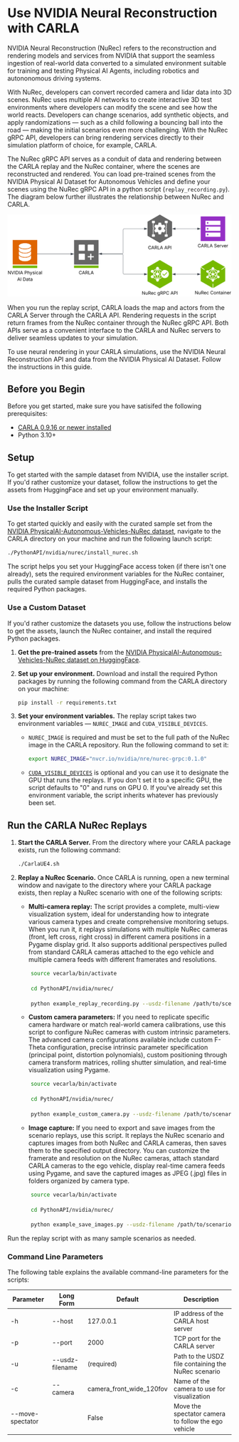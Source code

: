 
# Use NVIDIA Neural Reconstruction with CARLA

NVIDIA Neural Reconstruction (NuRec) refers to the reconstruction and rendering models and services from NVIDIA that support the seamless ingestion of real-world
data converted to a simulated environment suitable for training and testing Physical AI Agents, including robotics and autononomous driving systems.

With NuRec, developers can convert recorded camera and lidar data into 3D scenes. NuRec uses multiple AI networks to create
interactive 3D test environments where developers can modify the scene and see how the world reacts. Developers can change scenarios,
add synthetic objects, and apply randomizations — such as a child following a bouncing ball into the road — making the initial scenarios
even more challenging. With the NuRec gRPC API, developers can bring rendering services directly to their simulation platform of choice, for example, CARLA.

The NuRec gRPC API serves as a conduit of data and rendering between the CARLA replay and the NuRec container, where the scenes are reconstructed and rendered. You can load pre-trained scenes from the NVIDIA Physical AI Dataset for Autonomous Vehicles and define your scenes using the NuRec gRPC API in a python script (`replay_recording.py`). The diagram below further illustrates the relationship between NuRec and CARLA. 

![NVIDIA NuRec and CARLA](img/carla-nurec-api.svg)

When you run the replay script, CARLA loads the map and actors from the CARLA Server through the CARLA API. Rendering requests in the script return frames from the NuRec container through the NuRec gRPC API. Both APIs serve as a convenient interface to the CARLA and NuRec servers to deliver seamless updates to your simulation.

To use neural rendering in your CARLA simulations, use the NVIDIA Neural Reconstruction API and data from the NVIDIA Physical AI Dataset. Follow the instructions in this guide.

## Before you Begin

Before you get started, make sure you have satisifed the following prerequisites:

- [CARLA 0.9.16 or newer installed](https://carla.readthedocs.io/en/latest/start_quickstart/#carla-installation)
- Python 3.10+

## Setup

To get started with the sample dataset from NVIDIA, use the installer script. If you'd rather customize your dataset, follow the instructions to get the assets from HuggingFace and set up your environment manually.

### Use the Installer Script

To get started quickly and easily with the curated sample set from the [NVIDIA PhysicalAI-Autonomous-Vehicles-NuRec dataset](https://huggingface.co/datasets/nvidia/PhysicalAI-Autonomous-Vehicles-NuRec), navigate to the CARLA directory on your machine and run the following launch script:

```bash
./PythonAPI/nvidia/nurec/install_nurec.sh
```

The script helps you set your HuggingFace access token (if there isn't one already), sets the required environment variables for the NuRec container, pulls the curated sample dataset from HuggingFace, and installs the required Python packages.

### Use a Custom Dataset

If you'd rather customize the datasets you use, follow the instructions below to get the assets, launch the NuRec container, and install the required Python packages. 

1. **Get the pre-trained assets** from the [NVIDIA PhysicalAI-Autonomous-Vehicles-NuRec dataset on HuggingFace](https://huggingface.co/datasets/nvidia/PhysicalAI-Autonomous-Vehicles-NuRec).  

2. **Set up your environment.** Download and install the required Python packages by running the following command from the CARLA directory on your machine:

    ```bash
    pip install -r requirements.txt
    ```
3. **Set your environment variables.** The replay script takes two environment variables — `NUREC_IMAGE` and `CUDA_VISIBLE_DEVICES`.

    * `NUREC_IMAGE` is required and must be set to the full path of the NuRec image in the CARLA repository. Run the following command to set it:
        ```bash
        export NUREC_IMAGE="nvcr.io/nvidia/nre/nurec-grpc:0.1.0"
        ```
    * [`CUDA_VISIBLE_DEVICES`](https://docs.nvidia.com/cuda/cuda-c-programming-guide/index.html#env-vars) is optional and you can use it to designate the GPU that runs the replays. If you don't set it to a specific GPU, the script defaults to "0" and runs on GPU 0. If you've already set this environment variable, the script inherits whatever has previously been set.


## Run the CARLA NuRec Replays

1. **Start the CARLA Server.**  From the directory where your CARLA package exists, run the following command:

    ```bash
    ./CarlaUE4.sh 

    ```

2. **Replay a NuRec Scenario.** Once CARLA is running, open a new terminal window and navigate to the directory where your
   CARLA package exists, then replay a NuRec scenario with one of the following scripts:

   * **Multi-camera replay:** The script provides a complete, multi-view visualization system, ideal for understanding
     how to integrate various camera types and create comprehensive monitoring setups. When you run it, it replays simulations
     with multiple NuRec cameras (front, left cross, right cross) in different camera positions in a Pygame display grid. It
     also supports additional perspectives pulled from standard CARLA cameras attached to the ego vehicle and multiple
     camera feeds with different framerates and resolutions. 

    ```bash
        source vecarla/bin/activate

        cd PythonAPI/nvidia/nurec/

        python example_replay_recording.py --usdz-filename /path/to/scenario.usdz
    ```

   * **Custom camera parameters:** If you need to replicate specific camera hardware or match real-world camera calibrations,
     use this script to configure NuRec cameras with custom intrinsic parameters. The advanced camera configurations available
     include custom F-Theta configuration, precise intrinsic parameter specification (principal point, distortion polynomials),
     custom positioning through camera transform matrices, rolling shutter simulation, and real-time visualization using Pygame.

    ```bash
        source vecarla/bin/activate

        cd PythonAPI/nvidia/nurec/

        python example_custom_camera.py --usdz-filename /path/to/scenario.usdz
    ```

   * **Image capture:** If you need to export and save images from the scenario replays, use this script. It replays
     the NuRec scenario and captures images from both NuRec and CARLA cameras, then saves them to the specified output directory.
     You can customize the framerate and resolution on the NuRec cameras, attach standard CARLA cameras to the ego vehicle,
     display real-time camera feeds using Pygame, and save the captured images as JPEG (.jpg) files in folders organized by
     camera type.

    ```bash
        source vecarla/bin/activate

        cd PythonAPI/nvidia/nurec/

        python example_save_images.py --usdz-filename /path/to/scenario.usdz --output-dir ./captured_images
    ```

Run the replay script with as many sample scenarios as needed.

### Command Line Parameters

The following table explains the available command-line parameters for the scripts:

| Parameter | Long Form | Default | Description |
|-----------|-----------|---------|-------------|
| -h | --host | 127.0.0.1 | IP address of the CARLA host server |
| -p | --port | 2000 | TCP port for the CARLA server |
| -u | --usdz-filename | (required) | Path to the USDZ file containing the NuRec scenario |
| -c | --camera | camera_front_wide_120fov | Name of the camera to use for visualization |
| --move-spectator | | False | Move the spectator camera to follow the ego vehicle |